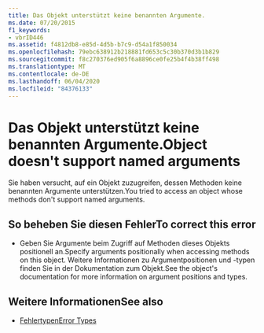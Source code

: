 ```yaml
---
title: Das Objekt unterstützt keine benannten Argumente.
ms.date: 07/20/2015
f1_keywords:
- vbrID446
ms.assetid: f4812db8-e85d-4d5b-b7c9-d54a1f850034
ms.openlocfilehash: 79ebc638912b218881fd653c5c30b370d3b1b829
ms.sourcegitcommit: f8c270376ed905f6a8896ce0fe25b4f4b38ff498
ms.translationtype: MT
ms.contentlocale: de-DE
ms.lasthandoff: 06/04/2020
ms.locfileid: "84376133"
---
```

# <a name="object-doesnt-support-named-arguments"></a><span data-ttu-id="253bc-102">Das Objekt unterstützt keine benannten Argumente.</span><span class="sxs-lookup"><span data-stu-id="253bc-102">Object doesn't support named arguments</span></span>
<span data-ttu-id="253bc-103">Sie haben versucht, auf ein Objekt zuzugreifen, dessen Methoden keine benannten Argumente unterstützen.</span><span class="sxs-lookup"><span data-stu-id="253bc-103">You tried to access an object whose methods don't support named arguments.</span></span>  
  
## <a name="to-correct-this-error"></a><span data-ttu-id="253bc-104">So beheben Sie diesen Fehler</span><span class="sxs-lookup"><span data-stu-id="253bc-104">To correct this error</span></span>  
  
- <span data-ttu-id="253bc-105">Geben Sie Argumente beim Zugriff auf Methoden dieses Objekts positionell an.</span><span class="sxs-lookup"><span data-stu-id="253bc-105">Specify arguments positionally when accessing methods on this object.</span></span> <span data-ttu-id="253bc-106">Weitere Informationen zu Argumentpositionen und -typen finden Sie in der Dokumentation zum Objekt.</span><span class="sxs-lookup"><span data-stu-id="253bc-106">See the object's documentation for more information on argument positions and types.</span></span>  
  
## <a name="see-also"></a><span data-ttu-id="253bc-107">Weitere Informationen</span><span class="sxs-lookup"><span data-stu-id="253bc-107">See also</span></span>

- [<span data-ttu-id="253bc-108">Fehlertypen</span><span class="sxs-lookup"><span data-stu-id="253bc-108">Error Types</span></span>](../programming-guide/language-features/error-types.md)

